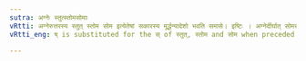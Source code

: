 ```yaml
---
sutra: अग्नेः स्तुत्स्तोमसोमाः
vRtti: अग्नेरुत्तरस्य स्तुत् स्तोम सोम इत्येतेषां सकारस्य मूर्द्धन्यादेशो भवति समासे। इष्टिः । अग्नेर्दीर्घात् सोमस्येष्यते ॥
vRtti_eng: ष् is substituted for the स् of स्तुत्, स्तोम and सोम when preceded by अग्नि in a compound.

---
```

